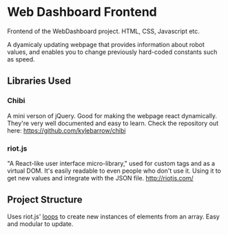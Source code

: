 # Web Dashboard Frontend
Frontend of the WebDashboard project. HTML, CSS, Javascript etc.

A dyamicaly updating webpage that provides information about robot values, and enables you to change previously hard-coded constants such as speed. 
## Libraries Used
### Chibi
A mini verson of jQuery. Good for making the webpage react dynamically. They're very well documented and easy to learn. Check the repository out here: https://github.com/kylebarrow/chibi
### riot.js
"A React-like user interface micro-library," used for custom tags and as a virtual DOM. It's easily readable to even people who don't use it. Using it to get new values and integrate with the JSON file. 
http://riotjs.com/

## Project Structure
Uses riot.js' [loops](http://riotjs.com/guide/#loops) to create new instances of elements from an array. Easy and modular to update. 
